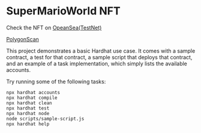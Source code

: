 # SuperMarioWorld NFT

Check the NFT on [OpeanSea(TestNet)](https://testnets.opensea.io/assets/mumbai/0xf85448326b95472e3cd24406258c86362bebb08b/1)

[PolygonScan](https://mumbai.polygonscan.com/address/0xF85448326B95472E3Cd24406258C86362BEBB08B)

This project demonstrates a basic Hardhat use case. It comes with a sample contract, a test for that contract, a sample script that deploys that contract, and an example of a task implementation, which simply lists the available accounts.

Try running some of the following tasks:

```shell
npx hardhat accounts
npx hardhat compile
npx hardhat clean
npx hardhat test
npx hardhat node
node scripts/sample-script.js
npx hardhat help
```
